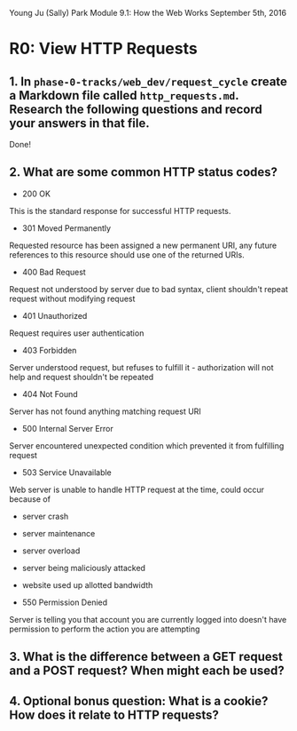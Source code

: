 Young Ju (Sally) Park
Module 9.1: How the Web Works
September 5th, 2016

# R0: View HTTP Requests

## 1. In `phase-0-tracks/web_dev/request_cycle` create a Markdown file called `http_requests.md`. Research the following questions and record your answers in that file.

Done!

## 2. What are some common HTTP status codes?

* 200 OK

This is the standard response for successful HTTP requests.

* 301 Moved Permanently

Requested resource has been assigned a new permanent URI, any future references to this resource should use one of the returned URIs.

* 400 Bad Request

Request not understood by server due to bad syntax, client shouldn't repeat request without modifying request

* 401 Unauthorized

Request requires user authentication

* 403 Forbidden

Server understood request, but refuses to fulfill it - authorization will not help and request shouldn't be repeated

* 404 Not Found

Server has not found anything matching request URI

* 500 Internal Server Error

Server encountered unexpected condition which prevented it from fulfilling request

* 503 Service Unavailable

Web server is unable to handle HTTP request at the time, could occur because of
  * server crash
  * server maintenance
  * server overload
  * server being maliciously attacked
  * website used up allotted bandwidth

* 550 Permission Denied

Server is telling you that account you are currently logged into doesn't have permission to perform the action you are attempting

## 3. What is the difference between a GET request and a POST request? When might each be used?

## 4. **Optional bonus question:** What is a cookie? How does it relate to HTTP requests?